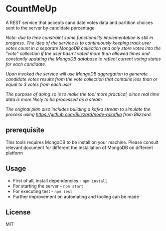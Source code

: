 # CountMeUp

A REST service that accepts candidate votes data and partition choices sent to the server by candidate percentage

*Note: due to time constraint some functionality implementation is still in progress. The idea of the service is to continuously keeping track user votes
 count in a separate MongoDB collection and only store votes into the "vote" collection if the user hasn't voted more than allowed times and constantly updating the MongoDB
 database to reflect current voting status for each candidate.*
 
*Upon invoked the service will use MongoDB aggregation to generate candidate votes results from the vote collection that contains less than or equal to 3
votes from each user*

*The purpose of doing so is to make the tool more practical, since real time data is more likely to be processed as a steam*
 
*The original plan also includes building a kafka stream to simulate the process using
https://github.com/Blizzard/node-rdkafka from Blizzard.*

## prerequisite

This tools requires MongoDB to be install on your machine. Please consult relevant document for different the installation of MongoDB on different platform

## Usage

* First of all, install dependencies - ```npm install```
* For starting the server - ```npm start```
* For executing test - ```npm test```
* Further improvement on automating and tooling can be made

## License

MIT
